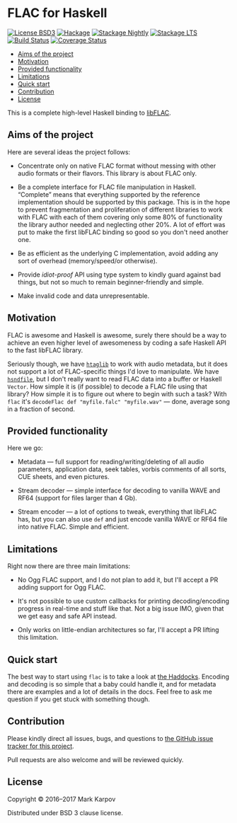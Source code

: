 # FLAC for Haskell

[![License BSD3](https://img.shields.io/badge/license-BSD3-brightgreen.svg)](http://opensource.org/licenses/BSD-3-Clause)
[![Hackage](https://img.shields.io/hackage/v/flac.svg?style=flat)](https://hackage.haskell.org/package/flac)
[![Stackage Nightly](http://stackage.org/package/flac/badge/nightly)](http://stackage.org/nightly/package/flac)
[![Stackage LTS](http://stackage.org/package/flac/badge/lts)](http://stackage.org/lts/package/flac)
[![Build Status](https://travis-ci.org/mrkkrp/flac.svg?branch=master)](https://travis-ci.org/mrkkrp/flac)
[![Coverage Status](https://coveralls.io/repos/mrkkrp/flac/badge.svg?branch=master&service=github)](https://coveralls.io/github/mrkkrp/flac?branch=master)

* [Aims of the project](#aims-of-the-project)
* [Motivation](#motivation)
* [Provided functionality](#provided-functionality)
* [Limitations](#limitations)
* [Quick start](#quick-start)
* [Contribution](#contribution)
* [License](#license)

This is a complete high-level Haskell binding
to [libFLAC](https://xiph.org/flac/).

## Aims of the project

Here are several ideas the project follows:

* Concentrate only on native FLAC format without messing with other audio
  formats or their flavors. This library is about FLAC only.

* Be a complete interface for FLAC file manipulation in Haskell. “Complete”
  means that everything supported by the reference implementation should be
  supported by this package. This is in the hope to prevent fragmentation
  and proliferation of different libraries to work with FLAC with each of
  them covering only some 80% of functionality the library author needed and
  neglecting other 20%. A lot of effort was put to make the first libFLAC
  binding so good so you don't need another one.

* Be as efficient as the underlying C implementation, avoid adding any sort
  of overhead (memory/speed/or otherwise).

* Provide *idiot-proof* API using type system to kindly guard against bad
  things, but not so much to remain beginner-friendly and simple.

* Make invalid code and data unrepresentable.

## Motivation

FLAC is awesome and Haskell is awesome, surely there should be a way to
achieve an even higher level of awesomeness by coding a safe Haskell API to
the fast libFLAC library.

Seriously though, we
have [`htaglib`](https://hackage.haskell.org/package/htaglib) to work with
audio metadata, but it does not support a lot of FLAC-specific things I'd
love to manipulate. We
have [`hsndfile`](https://hackage.haskell.org/package/hsndfile), but I don't
really want to read FLAC data into a buffer or Haskell `Vector`. How simple
it is (if possible) to decode a FLAC file using that library? How simple it
is to figure out where to begin with such a task? With `flac` it's
`decodeFlac def "myfile.falc" "myfile.wav"` — done, average song in a
fraction of second.

## Provided functionality

Here we go:

* Metadata — full support for reading/writing/deleting of all audio
  parameters, application data, seek tables, vorbis comments of all sorts,
  CUE sheets, and even pictures.

* Stream decoder — simple interface for decoding to vanilla WAVE and RF64
  (support for files larger than 4 Gb).

* Stream encoder — a lot of options to tweak, everything that libFLAC has,
  but you can also use `def` and just encode vanilla WAVE or RF64 file into
  native FLAC. Simple and efficient.

## Limitations

Right now there are three main limitations:

* No Ogg FLAC support, and I do not plan to add it, but I'll accept a PR
  adding support for Ogg FLAC.

* It's not possible to use custom callbacks for printing decoding/encoding
  progress in real-time and stuff like that. Not a big issue IMO, given that
  we get easy and safe API instead.

* Only works on little-endian architectures so far, I'll accept a PR lifting
  this limitation.

## Quick start

The best way to start using `flac` is to take a look
at [the Haddocks](https://hackage.haskell.org/package/flac). Encoding and
decoding is so simple that a baby could handle it, and for metadata there
are examples and a lot of details in the docs. Feel free to ask me question
if you get stuck with something though.

## Contribution

Please kindly direct all issues, bugs, and questions
to
[the GitHub issue tracker for this project](https://github.com/mrkkrp/flac/issues).

Pull requests are also welcome and will be reviewed quickly.

## License

Copyright © 2016–2017 Mark Karpov

Distributed under BSD 3 clause license.
